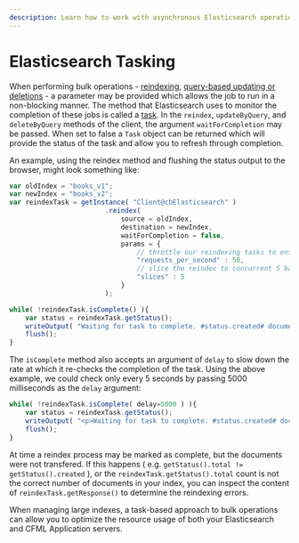 ```yaml
---
description: Learn how to work with asynchronous Elasticsearch operations to process documents in a non-blocking manner
---
```


# Elasticsearch Tasking

When performing bulk operations - [reindexing](Indexes.md), [query-based updating or deletions](Documents.md) - a parameter may be provided which allows the job to run in a non-blocking manner. The method that Elasticsearch uses to monitor the completion of these jobs is called a [task](https://www.elastic.co/guide/en/elasticsearch/reference/current/tasks.html). In the `reindex`, `updateByQuery`, and `deleteByQuery` methods of the client, the argument `waitForCompletion` may be passed. When set to false a `Task` object can be returned which will provide the status of the task and allow you to refresh through completion.

An example, using the reindex method and flushing the status output to the browser, might look something like:

```js
var oldIndex = "books_v1";
var newIndex = "books_v2";
var reindexTask = getInstance( "Client@cbElasticsearch" )
                        .reindex(
                            source = oldIndex,
                            destination = newIndex,
                            waitForCompletion = false,
                            params = {
                                // throttle our reindexing tasks to ensure we don't kill the ES server on a big index - https://www.elastic.co/guide/en/elasticsearch/reference/current/docs-reindex.html#docs-reindex-throttle
                                "requests_per_second" : 50,
                                // slice the reindex to concurrent 5 batches at a time - https://www.elastic.co/guide/en/elasticsearch/reference/current/docs-reindex.html#docs-reindex-automatic-slice
                                "slices" : 5
                            }
                        );

while( !reindexTask.isComplete() ){
    var status = reindexTask.getStatus();
    writeOutput( "Waiting for task to complete. #status.created# documents of #status.total# documents have been migrated to #newIndex#" );
    flush();
}
```

The `isComplete` method also accepts an argument of `delay` to slow down the rate at which it re-checks the completion of the task. Using the above example, we could check only every 5 seconds by passing 5000 milliseconds as the `delay` argument:

```js
while( !reindexTask.isComplete( delay=5000 ) ){
    var status = reindexTask.getStatus();
    writeOutput( "<p>Waiting for task to complete. #status.created# documents of #status.total# documents have been migrated to #newIndex#.</p>" );
    flush();
}
```

At time a reindex process may be marked as complete, but the documents were not transfered. If this happens ( e.g. `getStatus().total != getStatus().created` ), or the `reindexTask.getStatus().total` count is not the correct number of documents in your index, you can inspect the content of `reindexTask.getResponse()` to determine the reindexing errors.

When managing large indexes, a task-based approach to bulk operations can allow you to optimize the resource usage of both your Elasticsearch and CFML Application servers.